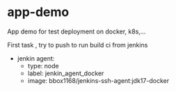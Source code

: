 # app-demo
App demo for test deployment on docker, k8s,...

First task , try to push to run build ci from jenkins
- jenkin agent: 
    - type: node
    - label: jenkin_agent_docker
    - image: bbox1168/jenkins-ssh-agent:jdk17-docker
    